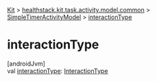 
[Kit](../../../kit.html) > [healthstack.kit.task.activity.model.common](../index.html) > [SimpleTimerActivityModel](index.html) > [interactionType](interaction-type.html)



# interactionType



[androidJvm]\
val [interactionType](interaction-type.html): [InteractionType](../../healthstack.kit.ui.util/-interaction-type/index.html)




